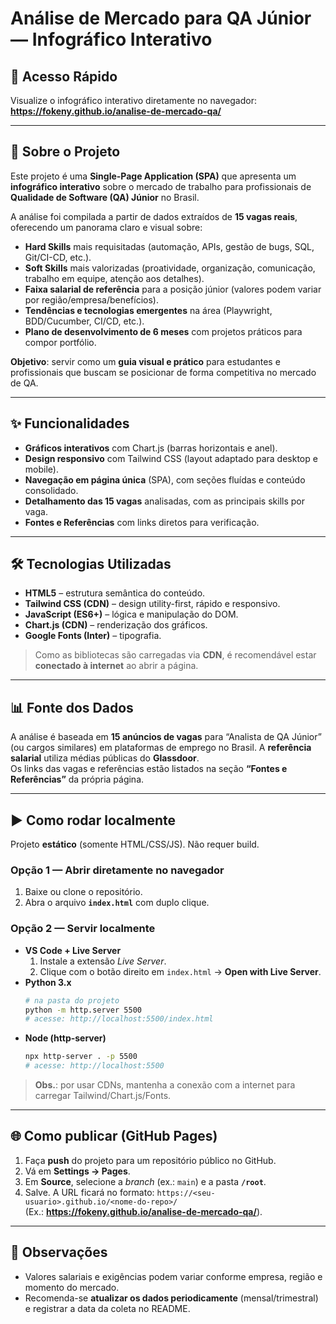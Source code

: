 # Análise de Mercado para QA Júnior — Infográfico Interativo

## 🚀 Acesso Rápido
Visualize o infográfico interativo diretamente no navegador:  
**https://fokeny.github.io/analise-de-mercado-qa/**

---

## 📖 Sobre o Projeto
Este projeto é uma **Single-Page Application (SPA)** que apresenta um **infográfico interativo** sobre o mercado de trabalho para profissionais de **Qualidade de Software (QA) Júnior** no Brasil.

A análise foi compilada a partir de dados extraídos de **15 vagas reais**, oferecendo um panorama claro e visual sobre:
- **Hard Skills** mais requisitadas (automação, APIs, gestão de bugs, SQL, Git/CI-CD, etc.).
- **Soft Skills** mais valorizadas (proatividade, organização, comunicação, trabalho em equipe, atenção aos detalhes).
- **Faixa salarial de referência** para a posição júnior (valores podem variar por região/empresa/benefícios).
- **Tendências e tecnologias emergentes** na área (Playwright, BDD/Cucumber, CI/CD, etc.).
- **Plano de desenvolvimento de 6 meses** com projetos práticos para compor portfólio.

**Objetivo**: servir como um **guia visual e prático** para estudantes e profissionais que buscam se posicionar de forma competitiva no mercado de QA.

---

## ✨ Funcionalidades
- **Gráficos interativos** com Chart.js (barras horizontais e anel).
- **Design responsivo** com Tailwind CSS (layout adaptado para desktop e mobile).
- **Navegação em página única** (SPA), com seções fluídas e conteúdo consolidado.
- **Detalhamento das 15 vagas** analisadas, com as principais skills por vaga.
- **Fontes e Referências** com links diretos para verificação.

---

## 🛠️ Tecnologias Utilizadas
- **HTML5** – estrutura semântica do conteúdo.
- **Tailwind CSS (CDN)** – design utility-first, rápido e responsivo.
- **JavaScript (ES6+)** – lógica e manipulação do DOM.
- **Chart.js (CDN)** – renderização dos gráficos.
- **Google Fonts (Inter)** – tipografia.

> Como as bibliotecas são carregadas via **CDN**, é recomendável estar **conectado à internet** ao abrir a página.

---

## 📊 Fonte dos Dados
A análise é baseada em **15 anúncios de vagas** para “Analista de QA Júnior” (ou cargos similares) em plataformas de emprego no Brasil. A **referência salarial** utiliza médias públicas do **Glassdoor**.  
Os links das vagas e referências estão listados na seção **“Fontes e Referências”** da própria página.

---

## ▶️ Como rodar localmente
Projeto **estático** (somente HTML/CSS/JS). Não requer build.

### Opção 1 — Abrir diretamente no navegador
1. Baixe ou clone o repositório.
2. Abra o arquivo **`index.html`** com duplo clique.

### Opção 2 — Servir localmente
- **VS Code + Live Server**
  1. Instale a extensão *Live Server*.
  2. Clique com o botão direito em `index.html` → **Open with Live Server**.
- **Python 3.x**
  ```bash
  # na pasta do projeto
  python -m http.server 5500
  # acesse: http://localhost:5500/index.html
  ```
- **Node (http-server)**
  ```bash
  npx http-server . -p 5500
  # acesse: http://localhost:5500
  ```

> **Obs.**: por usar CDNs, mantenha a conexão com a internet para carregar Tailwind/Chart.js/Fonts.

---

## 🌐 Como publicar (GitHub Pages)
1. Faça **push** do projeto para um repositório público no GitHub.
2. Vá em **Settings → Pages**.
3. Em **Source**, selecione a *branch* (ex.: `main`) e a pasta **`/root`**.
4. Salve. A URL ficará no formato: `https://<seu-usuario>.github.io/<nome-do-repo>/`  
   (Ex.: **https://fokeny.github.io/analise-de-mercado-qa/**).

---

## 📄 Observações
- Valores salariais e exigências podem variar conforme empresa, região e momento do mercado.
- Recomenda-se **atualizar os dados periodicamente** (mensal/trimestral) e registrar a data da coleta no README.

